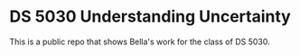 # DS 5030 Understanding Uncertainty

This is a public repo that shows Bella's work for the class of DS 5030. 




